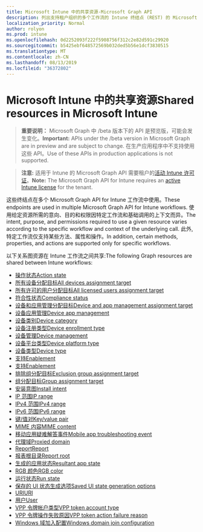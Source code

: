 ```yaml
---
title: Microsoft Intune 中的共享资源-Microsoft Graph API
description: 列出支持租户组织的多个工作流的 Intune 终结点 (REST) 的 Microsoft Graph API。
localization_priority: Normal
author: rolyon
ms.prod: intune
ms.openlocfilehash: 0d2252093f222f5908756f312c2e82d591c29920
ms.sourcegitcommit: b5425ebf648572569b032ded5b56e1dcf3830515
ms.translationtype: MT
ms.contentlocale: zh-CN
ms.lasthandoff: 08/13/2019
ms.locfileid: "36372802"
---
```

# <a name="shared-resources-in-microsoft-intune"></a><span data-ttu-id="542b3-103">Microsoft Intune 中的共享资源</span><span class="sxs-lookup"><span data-stu-id="542b3-103">Shared resources in Microsoft Intune</span></span>

> <span data-ttu-id="542b3-104">**重要说明：** Microsoft Graph 中 /beta 版本下的 API 是预览版，可能会发生变化。</span><span class="sxs-lookup"><span data-stu-id="542b3-104">**Important:** APIs under the /beta version in Microsoft Graph are in preview and are subject to change.</span></span> <span data-ttu-id="542b3-105">在生产应用程序中不支持使用这些 API。</span><span class="sxs-lookup"><span data-stu-id="542b3-105">Use of these APIs in production applications is not supported.</span></span>

> <span data-ttu-id="542b3-106">**注意:** 适用于 Intune 的 Microsoft Graph API 需要租户的[活动 Intune 许可证](https://go.microsoft.com/fwlink/?linkid=839381)。</span><span class="sxs-lookup"><span data-stu-id="542b3-106">**Note:** The Microsoft Graph API for Intune requires an [active Intune license](https://go.microsoft.com/fwlink/?linkid=839381) for the tenant.</span></span>

<span data-ttu-id="542b3-107">这些终结点在多个 Microsoft Graph API for Intune 工作流中使用。</span><span class="sxs-lookup"><span data-stu-id="542b3-107">These endpoints are used in multiple Microsoft Graph API for Intune workflows.</span></span>  <span data-ttu-id="542b3-108">使用给定资源所需的意向、目的和权限因特定工作流和基础调用的上下文而异。</span><span class="sxs-lookup"><span data-stu-id="542b3-108">The intent, purpose, and permissions required to use a given resource varies according to the specific workflow and context of the underlying call.</span></span>  <span data-ttu-id="542b3-109">此外, 特定工作流仅支持某些方法、属性和操作。</span><span class="sxs-lookup"><span data-stu-id="542b3-109">In addition, certain methods, properties, and actions are supported only for specific workflows.</span></span>

<span data-ttu-id="542b3-110">以下关系图资源在 Intune 工作流之间共享:</span><span class="sxs-lookup"><span data-stu-id="542b3-110">The following Graph resources are shared between Intune workflows:</span></span>

- [<span data-ttu-id="542b3-111">操作状态</span><span class="sxs-lookup"><span data-stu-id="542b3-111">Action state</span></span>](intune-shared-actionstate.md)
- [<span data-ttu-id="542b3-112">所有设备分配目标</span><span class="sxs-lookup"><span data-stu-id="542b3-112">All devices assignment target</span></span>](intune-shared-alldevicesassignmenttarget.md)
- [<span data-ttu-id="542b3-113">所有许可的用户分配目标</span><span class="sxs-lookup"><span data-stu-id="542b3-113">All licensed users assignment target</span></span>](intune-shared-alllicensedusersassignmenttarget.md)
- [<span data-ttu-id="542b3-114">符合性状态</span><span class="sxs-lookup"><span data-stu-id="542b3-114">Compliance status</span></span>](intune-shared-compliancestatus.md)
- [<span data-ttu-id="542b3-115">设备和应用管理分配目标</span><span class="sxs-lookup"><span data-stu-id="542b3-115">Device and app management assignment target</span></span>](intune-shared-deviceandappmanagementassignmenttarget.md)
- [<span data-ttu-id="542b3-116">设备应用管理</span><span class="sxs-lookup"><span data-stu-id="542b3-116">Device app management</span></span>](intune-shared-deviceappmanagement.md)
- [<span data-ttu-id="542b3-117">设备类别</span><span class="sxs-lookup"><span data-stu-id="542b3-117">Device category</span></span>](intune-shared-devicecategory.md)
- [<span data-ttu-id="542b3-118">设备注册类型</span><span class="sxs-lookup"><span data-stu-id="542b3-118">Device enrollment type</span></span>](intune-shared-deviceenrollmenttype.md)
- [<span data-ttu-id="542b3-119">设备管理</span><span class="sxs-lookup"><span data-stu-id="542b3-119">Device management</span></span>](intune-shared-devicemanagement.md)
- [<span data-ttu-id="542b3-120">设备平台类型</span><span class="sxs-lookup"><span data-stu-id="542b3-120">Device platform type</span></span>](intune-shared-deviceplatformtype.md)
- [<span data-ttu-id="542b3-121">设备类型</span><span class="sxs-lookup"><span data-stu-id="542b3-121">Device type</span></span>](intune-shared-devicetype.md)
- [<span data-ttu-id="542b3-122">支持</span><span class="sxs-lookup"><span data-stu-id="542b3-122">Enablement</span></span>](intune-shared-enablement.md)
- [<span data-ttu-id="542b3-123">支持</span><span class="sxs-lookup"><span data-stu-id="542b3-123">Enablement</span></span>](intune-shared-enablement.md)
- [<span data-ttu-id="542b3-124">排除组分配目标</span><span class="sxs-lookup"><span data-stu-id="542b3-124">Exclusion group assignment target</span></span>](intune-shared-exclusiongroupassignmenttarget.md)
- [<span data-ttu-id="542b3-125">组分配目标</span><span class="sxs-lookup"><span data-stu-id="542b3-125">Group assignment target</span></span>](intune-shared-groupassignmenttarget.md)
- [<span data-ttu-id="542b3-126">安装意图</span><span class="sxs-lookup"><span data-stu-id="542b3-126">Install intent</span></span>](intune-shared-installintent.md)
- [<span data-ttu-id="542b3-127">IP 范围</span><span class="sxs-lookup"><span data-stu-id="542b3-127">IP range</span></span>](intune-shared-iprange.md)
- [<span data-ttu-id="542b3-128">IPv4 范围</span><span class="sxs-lookup"><span data-stu-id="542b3-128">IPv4 range</span></span>](intune-shared-ipv4range.md)
- [<span data-ttu-id="542b3-129">IPv6 范围</span><span class="sxs-lookup"><span data-stu-id="542b3-129">IPv6 range</span></span>](intune-shared-ipv6range.md)
- [<span data-ttu-id="542b3-130">键/值对</span><span class="sxs-lookup"><span data-stu-id="542b3-130">Key/value pair</span></span>](intune-shared-keyvaluepair.md)
- [<span data-ttu-id="542b3-131">MIME 内容</span><span class="sxs-lookup"><span data-stu-id="542b3-131">MIME content</span></span>](intune-shared-mimecontent.md)
- [<span data-ttu-id="542b3-132">移动应用疑难解答事件</span><span class="sxs-lookup"><span data-stu-id="542b3-132">Mobile app troubleshooting event</span></span>](intune-shared-mobileapptroubleshootingevent.md)
- [<span data-ttu-id="542b3-133">代理域</span><span class="sxs-lookup"><span data-stu-id="542b3-133">Proxied domain</span></span>](intune-shared-proxieddomain.md)
- [<span data-ttu-id="542b3-134">Report</span><span class="sxs-lookup"><span data-stu-id="542b3-134">Report</span></span>](intune-shared-report.md)
- [<span data-ttu-id="542b3-135">报表根目录</span><span class="sxs-lookup"><span data-stu-id="542b3-135">Report root</span></span>](intune-shared-reportroot.md)
- [<span data-ttu-id="542b3-136">生成的应用状态</span><span class="sxs-lookup"><span data-stu-id="542b3-136">Resultant app state</span></span>](intune-shared-resultantappstate.md)
- [<span data-ttu-id="542b3-137">RGB 颜色</span><span class="sxs-lookup"><span data-stu-id="542b3-137">RGB color</span></span>](intune-shared-rgbcolor.md)
- [<span data-ttu-id="542b3-138">运行状态</span><span class="sxs-lookup"><span data-stu-id="542b3-138">Run state</span></span>](intune-shared-runstate.md)
- [<span data-ttu-id="542b3-139">保存的 UI 状态生成选项</span><span class="sxs-lookup"><span data-stu-id="542b3-139">Saved UI state generation options</span></span>](intune-shared-saveduistategenerationoptions.md)
- [<span data-ttu-id="542b3-140">URI</span><span class="sxs-lookup"><span data-stu-id="542b3-140">URI</span></span>](intune-shared-uri.md)
- [<span data-ttu-id="542b3-141">用户</span><span class="sxs-lookup"><span data-stu-id="542b3-141">User</span></span>](intune-shared-user.md)
- [<span data-ttu-id="542b3-142">VPP 令牌帐户类型</span><span class="sxs-lookup"><span data-stu-id="542b3-142">VPP token account type</span></span>](intune-shared-vpptokenaccounttype.md)
- [<span data-ttu-id="542b3-143">VPP 令牌操作失败原因</span><span class="sxs-lookup"><span data-stu-id="542b3-143">VPP token action failure reason</span></span>](intune-shared-vpptokenactionfailurereason.md)
- [<span data-ttu-id="542b3-144">Windows 域加入配置</span><span class="sxs-lookup"><span data-stu-id="542b3-144">Windows domain join configuration</span></span>](intune-shared-windowsdomainjoinconfiguration.md)
